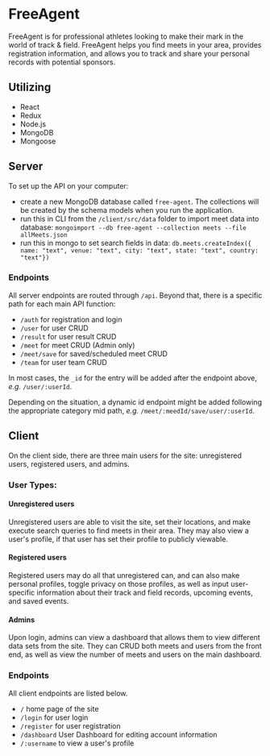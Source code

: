 # FreeAgent

FreeAgent is for professional athletes looking to make their mark in the world of track & field. FreeAgent helps you find meets in your area, provides registration information, and allows you to track and share your personal records with potential sponsors.

## Utilizing
- React
- Redux
- Node.js
- MongoDB
- Mongoose

## Server
To set up the API on your computer:
- create a new MongoDB database called `free-agent`. The collections will be created by the schema models when you run the application.
- run this in CLI from the `/client/src/data` folder to import meet data into database: `mongoimport --db free-agent --collection meets --file allMeets.json`
- run this in mongo to set search fields in data: `db.meets.createIndex({ name: "text", venue: "text", city: "text", state: "text", country: "text"})`

### Endpoints
All server endpoints are routed through `/api`. Beyond that, there is a specific path for each main API function:
- `/auth` for registration and login
- `/user` for user CRUD
- `/result` for user result CRUD
- `/meet` for meet CRUD (Admin only)
- `/meet/save` for saved/scheduled meet CRUD
- `/team` for user team CRUD

In most cases, the `_id` for the entry will be added after the endpoint above, *e.g.* `/user/:userId`.

Depending on the situation, a dynamic id endpoint might be added following the appropriate category mid path, *e.g.* `/meet/:meedId/save/user/:userId`.

## Client
On the client side, there are three main users for the site: unregistered users, registered users, and admins.

### User Types:

#### Unregistered users
Unregistered users are able to visit the site, set their locations, and make execute search queries to find meets in their area. They may also view a user's profile, if that user has set their profile to publicly viewable.

#### Registered users
Registered users may do all that unregistered can, and can also make personal profiles, toggle privacy on those profiles, as well as input user-specific information about their track and field records, upcoming events, and saved events.

#### Admins
Upon login, admins can view a dashboard that allows them to view different data sets from the site. They can CRUD both meets and users from the front end, as well as view the number of meets and users on the main dashboard.

### Endpoints
All client endpoints are listed below.
- `/` home page of the site
- `/login` for user login
- `/register` for user registration
- `/dashboard` User Dashboard for editing account information
- `/:username` to view a user's profile
